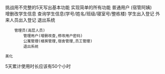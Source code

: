 挑战用不完整的5天写出基本功能
    实现简单的所有功能
        普通用户 (宿管阿姨)   
            增删改学生信息
            查询学生信息(学号/姓名/班级/寝室号/整栋楼) 
            学生出入登记
            外来人员出入登记
            退出系统
            
        管理员(高层人员)
            管理用户(增删改查,修改用户密码)
            公寓管理(楼房管理,宿舍管理,员工管理)
            退出系统 

    美化

5天累计使用时长应该有50个小时


